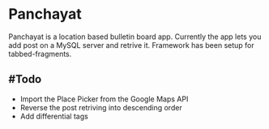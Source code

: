 # Panchayat

Panchayat is a location based bulletin board app. Currently the app lets you add post on a MySQL server and retrive it. Framework has been setup for tabbed-fragments.
 
 #Todo
 ---
 * Import the Place Picker from the Google Maps API
 * Reverse the post retriving into descending order
 * Add differential tags
 
